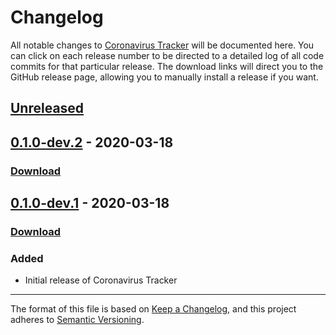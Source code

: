 # Changelog

All notable changes to [Coronavirus Tracker](https://ankiweb.net/shared/info/) will be documented here. You can click on each release number to be directed to a detailed log of all code commits for that particular release. The download links will direct you to the GitHub release page, allowing you to manually install a release if you want.

## [Unreleased]

## [0.1.0-dev.2] - 2020-03-18

### [Download](https://github.com/glutanimate/coronavirus-tracker/releases/tag/v0.1.0-dev.2)

## [0.1.0-dev.1] - 2020-03-18

### [Download](https://github.com/glutanimate/coronavirus-tracker/releases/tag/v0.1.0-dev.1)

### Added

- Initial release of Coronavirus Tracker

[Unreleased]: https://github.com/glutanimate/coronavirus-tracker/compare/v0.1.0-dev.2...HEAD
[0.1.0-dev.2]: https://github.com/glutanimate/coronavirus-tracker/compare/v0.1.0-dev.1...v0.1.0-dev.2
[0.1.0-dev.1]: https://github.com/glutanimate/coronavirus-tracker/compare/v0.0.0...v0.1.0-dev.1

-----

The format of this file is based on [Keep a Changelog](https://keepachangelog.com/en/1.0.0/), and this project adheres to [Semantic Versioning](https://semver.org/spec/v2.0.0.html).